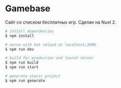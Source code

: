 # Gamebase

Сайт со списком бесплатных игр. Сделан на Nuxt 2.

```bash
# install dependencies
$ npm install

# serve with hot reload at localhost:3000
$ npm run dev

# build for production and launch server
$ npm run build
$ npm run start

# generate static project
$ npm run generate
```
